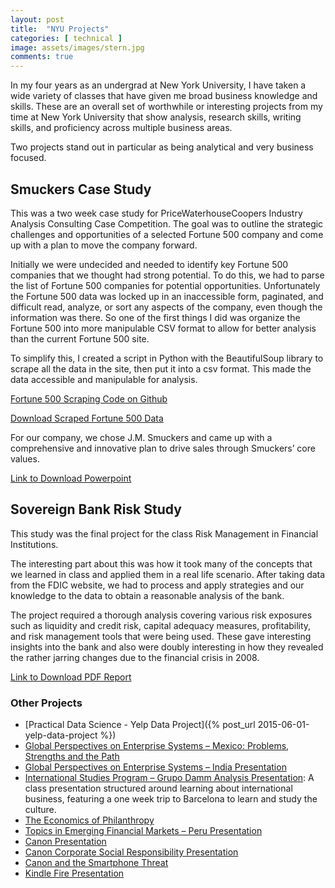 ```yaml
---
layout: post
title:  "NYU Projects"
categories: [ technical ]
image: assets/images/stern.jpg
comments: true
---
```


In my four years as an undergrad at New York University, I have taken a wide variety of classes that have given me broad business knowledge and skills. These are an overall set of worthwhile or interesting projects from my time at New York University that show analysis, research skills, writing skills, and proficiency across multiple business areas.

Two projects stand out in particular as being analytical and very business focused.

## Smuckers Case Study

This was a two week case study for PriceWaterhouseCoopers Industry Analysis Consulting Case Competition. The goal was to outline the strategic challenges and opportunities of a selected Fortune 500 company and come up with a plan to move the company forward.

Initially we were undecided and needed to identify key Fortune 500 companies that we thought had strong potential. To do this, we had to parse the list of Fortune 500 companies for potential opportunities. Unfortunately the Fortune 500 data was locked up in an inaccessible form, paginated, and difficult read, analyze, or sort any aspects of the company, even though the information was there. So one of the first things I did was organize the Fortune 500 into more manipulable CSV format to allow for better analysis than the current Fortune 500 site.

To simplify this, I created a script in Python with the BeautifulSoup library to scrape all the data in the site, then put it into a csv format. This made the data accessible and manipulable for analysis.

[Fortune 500 Scraping Code on Github](https://github.com/LJamesHu/Fortune500Scraper)

[Download Scraped Fortune 500 Data]({{site.baseurl}}/assets/files/nyu/Fortune500Data.csv)

For our company, we chose J.M. Smuckers and came up with a comprehensive and innovative plan to drive sales through Smuckers’ core values.

<object data="{{site.url}}{{site.baseurl}}/assets/files/nyu/SmuckersCaseStudy.pdf" width="100%" height="600" type='application/pdf'></object>

[Link to Download Powerpoint]({{site.baseurl}}/assets/files/nyu/SmuckersCaseStudy.pptx)

## Sovereign Bank Risk Study

This study was the final project for the class Risk Management in Financial Institutions.

The interesting part about this was how it took many of the concepts that we learned in class and applied them in a real life scenario. After taking data from the FDIC website, we had to process and apply strategies and our knowledge to the data to obtain a reasonable analysis of the bank.

The project required a thorough analysis covering various risk exposures such as liquidity and credit risk, capital adequacy measures, profitability, and risk management tools that were being used. These gave interesting insights into the bank and also were doubly interesting in how they revealed the rather jarring changes due to the financial crisis in 2008.

<object data="{{site.url}}{{site.baseurl}}/assets/files/nyu/SovereignBankAnalysis.pdf" width="100%" height="600" type='application/pdf'></object>

[Link to Download PDF Report]({{site.baseurl}}/assets/files/nyu/SovereignBankAnalysis.pdf)

### Other Projects

* [Practical Data Science - Yelp Data Project]({% post_url 2015-06-01-yelp-data-project %})
* [Global Perspectives on Enterprise Systems – Mexico: Problems, Strengths and the Path]({{site.baseurl}}/assets/files/nyu/GlobalPerspectivesMexico.pdf)
* [Global Perspectives on Enterprise Systems – India Presentation]({{site.baseurl}}/assets/files/nyu/GlobalPerspectivesIndiaPresentation.pdf)
* [International Studies Program – Grupo Damm Analysis Presentation]({{site.baseurl}}/assets/files/nyu/GrupoDammAnalysis.pdf): A class presentation structured around learning about international business, featuring a one week trip to Barcelona to learn and study the culture.
* [The Economics of Philanthropy]({{site.baseurl}}/assets/files/nyu/EconomicsOfPhilanthropy.pdf)
* [Topics in Emerging Financial Markets – Peru Presentation]({{site.baseurl}}/assets/files/nyu/EmergingMarketsPeru.pdf)
* [Canon Presentation]({{site.baseurl}}/assets/files/nyu/Canon.pdf)
* [Canon Corporate Social Responsibility Presentation]({{site.baseurl}}/assets/files/nyu/CanonCSR.pdf)
* [Canon and the Smartphone Threat]({{site.baseurl}}/assets/files/nyu/CanonVSmartphones.pdf)
* [Kindle Fire Presentation]({{site.baseurl}}/assets/files/nyu/KindleFirePublishers.pdf)